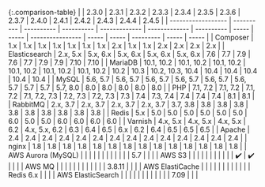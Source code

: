 
{:.comparison-table}
|                    | 2.3.0      | 2.3.1      | 2.3.2      | 2.3.3         | 2.3.4         | 2.3.5      | 2.3.6 | 2.3.7 | 2.4.0            | 2.4.1 | 2.4.2 | 2.4.3     | 2.4.4 | 2.4.5 |
| ------------------ | ---------- | ---------- | ---------- | ------------- | ------------- | ---------- | ----- | ----- | ---------------- | ----- | ----- | --------- | ----- | ----- |
| Composer           | 1.x        | 1.x        | 1.x        | 1.x           | 1.x           | 1.x        | 1.x   | 2.x   | 1.x              | 1.x   | 2.x   | 2.x       | 2.x   | 2.x   |
| Elasticsearch      | 2.x, 5.x   | 5.x, 6.x   | 5.x, 6.x   | 5.x, 6.x      | 5.x, 6.x      | 7.6        | 7.7   | 7.9   | 7.6              | 7.7   | 7.9   | 7.9       | 7.10  | 7.10  |
| MariaDB            | 10.1, 10.2 | 10.1, 10.2 | 10.1, 10.2 | 10.1, 10.2    | 10.1, 10.2    | 10.1, 10.2 | 10.2  | 10.3  | 10.2, 10.3, 10.4 | 10.4  | 10.4  | 10.4      | 10.4  | 10.4  |
| MySQL              | 5.6, 5.7   | 5.6, 5.7   | 5.6, 5.7   | 5.6, 5.7      | 5.6, 5.7      | 5.6, 5.7   | 5.7   | 5.7   | 5.7, 8.0         | 8.0   | 8.0   | 8.0       | 8.0   | 8.0   |
| PHP                | 7.1, 7.2   | 7.1, 7.2   | 7.1, 7.2   | 7.1, 7.2, 7.3 | 7.2, 7.3      | 7.2, 7.3   | 7.3   | 7.4   | 7.3, 7.4         | 7.4   | 7.4   | 7.4       | 8.1   | 8.1   |
| RabbitMQ           | 2.x, 3.7   | 2.x, 3.7   | 2.x, 3.7   | 2.x, 3.7      | 3.7, 3.8      | 3.8        | 3.8   | 3.8   | 3.8              | 3.8   | 3.8   | 3.8       | 3.8   | 3.8   |
| Redis              | 5.x        | 5.0        | 5.0        | 5.0           | 5.0           | 5.0        | 5.0   | 6.0   | 5.0              | 5.0   | 6.0   | 6.0       | 6.0   | 6.0   |
| Varnish            | 4.x, 5.x   | 4.x, 5.x   | 4.x, 5.x   | 6.2           | 4.x, 5.x, 6.2 | 6.3        | 6.4   | 6.5   | 6.x              | 6.2   | 6.4   | 6.5       | 6.5   | 6.5   |
| Apache             | 2.4        | 2.4        | 2.4        | 2.4           | 2.4           | 2.4        | 2.4   | 2.4   | 2.4              | 2.4   | 2.4   | 2.4       | 2.4   | 2.4   |
| nginx              | 1.8        | 1.8        | 1.8        | 1.8           | 1.8           | 1.8        | 1.8   | 1.8   | 1.8              | 1.8   | 1.8   | 1.8       | 1.8   | 1.8   |
| AWS Aurora (MySQL) |            |            |            |               |               |            |       |       |                  |       |       | 5.7       |       |       |
| AWS S3             |            |            |            |               |               |            |       |       |                  |       | ✔️     | ✔️         |       |       |
| AWS MQ             |            |            |            |               |               |            |       |       |                  |       |       | 3.8.11    |       |       |
| AWS ElastiCache    |            |            |            |               |               |            |       |       |                  |       |       | Redis 6.x |       |       |
| AWS ElasticSearch  |            |            |            |               |               |            |       |       |                  |       |       | 7.09      |       |       |

<style>
.comparison-table {
  table-layout: auto
}

.comparison-table thead th {
  padding: 15px 15px;
  font-size: 14px !important;
  font-weight: bold;
  color: black;
  /*background-color: lightgray;*/
}
</style>
